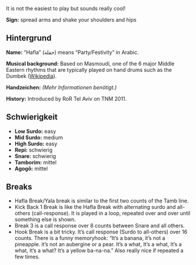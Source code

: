 It is not the easiest to play but sounds really cool!

**Sign:** spread arms and shake your shoulders and hips

## Hintergrund

**Name:** “Hafla” (حفلة) means “Party/Festivity” in Arabic.

**Musical background:** Based on Masmoudi, one of the 6 major Middle Eastern
rhythms that are typically played on hand drums such as the Dumbek
([Wikipedia](https://en.wikipedia.org/wiki/Dumbek_rhythms)).

**Handzeichen:** *(Mehr Informationen benötigt.)*

**History:** Introduced by RoR Tel Aviv on TNM 2011.

## Schwierigkeit

* **Low Surdo:** easy
* **Mid Surdo:** medium
* **High Surdo:** easy
* **Repi:** schwierig
* **Snare:** schwierig
* **Tamborim:** mittel
* **Agogô:** mittel

## Breaks

* Hafla Break/Yala break is similar to the first two counts of the Tamb line.
* Kick Back 1 Break is like the Hafla Break with alternating surdo and
  all-others (call-response). It is played in a loop, repeated over and over
  until something else is shown.
* Break 3 is a call response over 8 counts between Snare and all others.
* Hook Break is a bit tricky. It’s call response (Surdo to all-others) over 16
  counts. There is a funny memoryhook: “It’s a banana, it’s not a pineapple.
  it’s not an aubergine or a pear. It’s a what, It’s a what, It’s a what, It’s a
  what? It’s a yellow ba-na-na.” Also really nice if repeated a few times.
